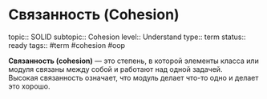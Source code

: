 # Связанность (Cohesion)
topic:: SOLID
subtopic:: Cohesion
level:: Understand
type:: term
status:: ready
tags:: #term #cohesion #oop

**Связанность (cohesion)** — это степень, в которой элементы класса или модуля связаны между собой и работают над одной задачей.  
Высокая связанность означает, что модуль делает что-то одно и делает это хорошо.